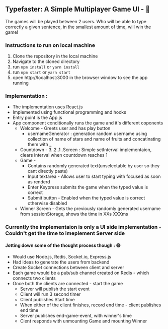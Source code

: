 ## Typefaster: A Simple Multiplayer Game UI - :tada:

The games will be played between 2 users. Who will be able to type correctly a
given sentence, in the smallest amount of time, will win the game!

### Instructions to run on local machine
1. Clone the repository in the local machine 
2. Navigate to the cloned directory
3. run ```npm install``` or ```yarn install```
4. run ```npm start``` or `yarn start`
5. open http://localhost:3000 in the browser window to see the app running

### Implementation :

* The implementation uses React.js
* Implemented using functional programming and hooks
* Entry point is the App.js
* App component conditionally runs the game and it's different coponents
  * Welcome - Greets user and has play button
    * usernameGenerator : generation random username using collection of name of stars and name of fruits and concatinating them with _
  * Countdown - 3..2..1..Screen : Simple setInterval implementaion, clears interval when countdown reaches 1
  * Game -
    * Contains randomly generated text(unselectable by user so they cant directly paste)
    * Input textarea - Allows user to start typing with focused as soon as renderd
    * Enter Keypress submits the game when the typed value is correct
    * Submit button - Enabled when the typed value is correct otherwise disabled
  * Winner Screen - Gets the previously randomly generated username from sessionStorage, shows the time in XXs XXXms

### Currently the implementaion is only a UI side implementation - Couldn't get the time to imeplement Server side
#### Jotting down some of the thought process though : :smile: 

* Would use Node.js, Redis, Socket.io, Express.js
* Had ideas to generate the users from backend
* Create Socket connections between client and server
* Each game would be a pub/sub channel created on Redis - which connects two clients
* Once both the clients are connected - start the game
  * Server will publish the start event
  * Client will run 3 second timer
  * Client publishes Start time
  * When either of the client finishes, record end time - client publishes end time
  * Server publishes end-game-event, with winner's time
  * Cient responds with unmounting Game and mounting Winner
